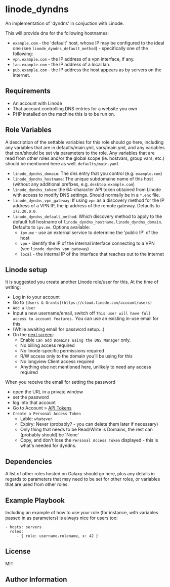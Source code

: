linode_dyndns
=========

An implementation of 'dyndns' in conjuction with Linode.

This will provide dns for the following hostnames:

- `example.com` - the 'default' host, whose IP may be configured to the ideal one (see `linode_dyndns_default_method`) - specifically one of the following:
- `vpn.example.com` - the IP address of a vpn interface, if any.
- `lan.example.com` - the IP address of a local lan.
- `pub.example.com` - the IP address the host appears as by servers on the internet.

Requirements
------------

- An account with Linode
- That account controlling DNS entries for a website you own
- PHP installed on the machine this is to be run on.

Role Variables
--------------

A description of the settable variables for this role should go here, including any variables that are in defaults/main.yml, vars/main.yml, and any variables that can/should be set via parameters to the role. Any variables that are read from other roles and/or the global scope (ie. hostvars, group vars, etc.) should be mentioned here as well.
`defaults/main.yaml`

- `linode_dyndns_domain`: The dns entry that you control (e.g. `example.com`)
- `linode_dyndns_hostname`: The unique subdomaine name of this host (without any additional prefixes, e.g. `desktop.example.com`)
- `linode_dyndns_token`: the 64-character API token obtained from Linode with access to modify DNS settings. Should normally be in a `*.enc` file.
- `linode_dyndns_vpn_gateway`: If using `vpn` as a discovery method for the IP address of a VPN IP, the ip address of the remote gateway. Defaults to `172.20.0.0`.
- `linode_dyndns_default_method`: Which discovery method to apply to the default full hostname of `linode_dyndns_hostname.linode_dyndns_domain`. Defaults to `ipv.me`. Options available:
  - `ipv.me` - use an external service to determine the 'public IP' of the host
  - `vpn` - identify the IP of the internal interface connecting to a VPN (see `linode_dyndns_vpn_gateway`)
  - `local` - the internal IP of the interface that reaches out to the internet


Linode setup
------------

It is suggested you create another Linode role/user for this. At the time of writing:

- Log in to your account
- Go to `[Users & Grants](https://cloud.linode.com/account/users)`
- `Add a User`
- Input a new username/email, switch off `This user will have full access to account features.` You can use an existing in-use email for this.
- (While awaiting email for password setup...)
- On the [next screen](https://cloud.linode.com/account/users/[username-from-above]/permissions):
  - Enable `Can add Domains using the DNS Manager` only.
  - No billing access required
  - No linode-specific permissions required
  - R/W access only to the domain you'll be using for this
  - No longview Client access required
  - Anything else not mentioned here, unlikely to need any access required

When you receive the email for setting the password

- open the URL in a private window
- set the password
- log into that account
- Go to Account > [API Tokens](https://cloud.linode.com/profile/tokens)
- `Create a Personal Access Token`
  - Lable: `whatever`
  - Expiry: Never (probably? - you can delete them later if necessary)
  - Only thing that needs to be Read/Write is Domains, the rest can (probably should) be 'None'
  - Copy, and don't lose the `Personal Access Token` displayed - this is what's needed for dyndns.

Dependencies
------------

A list of other roles hosted on Galaxy should go here, plus any details in regards to parameters that may need to be set for other roles, or variables that are used from other roles.

Example Playbook
----------------

Including an example of how to use your role (for instance, with variables passed in as parameters) is always nice for users too:

    - hosts: servers
      roles:
         - { role: username.rolename, x: 42 }

License
-------

MIT

Author Information
------------------
